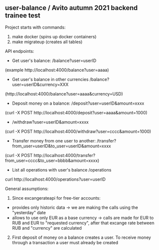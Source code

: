 ## user-balance / Avito autumn 2021 backend trainee test

Project starts with commands: 
1. make docker (spins up docker containers)
2. make migrateup (creates all tables)

API endpoints:

- Get user's balance: /balance?user=userID 

(example http://localhost:4000/balance?user=aaaa)

- Get user's balance in other currencies /balance?user=userID&currency=XXX

(http://localhost:4000/balance?user=aaaa&currency=USD)

- Deposit money on a balance: /deposit?user=userID&amount=xxxx

(curl -X POST http://localhost:4000/deposit?user=aaaa&amount=1000)

-  /withdraw?user=userID&amount=xxxx

(curl -X POST http://localhost:4000/withdraw?user=cccc&amount=1000)

- Transfer money from one user to another: /transfer?from_user=userID&to_user=userID&amount=xxxx

(curl -X POST http://localhost:4000/transfer?from_user=cccc&to_user=bbbb&amount=xxxx)

- List all operations with user's balance /operations

curl http://localhost:4000/operations?user=userID

General assumptions:
1. Since excangerateapi for free-tier accounts:
- provides only historic data -> we are making the calls using the "yesterday" date
- allows to use only EUR as a base currency -> calls are made for EUR to RUB and EUR to "requested currency", after that excange rate between RUB and "currency" are calculated
2. First deposit of money on a balance creates a user. To receive money through a transaction a user must already be created  

